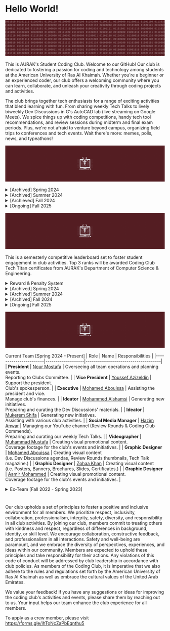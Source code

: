 # Hello World!
![](motto.gif)

This is AURAK's Student Coding Club. Welcome to our GitHub! Our club is dedicated to fostering a passion for coding and technology among students at the American University of Ras Al Khaimah. Whether you're a beginner or an experienced coder, our club offers a welcoming community where you can learn, collaborate, and unleash your creativity through coding projects and activities.

The club brings together tech enthusiasts for a range of exciting activities that blend learning with fun. From sharing weekly Tech Talks to lively biweekly Dev Discussions in G's AutoCAD lab (live streaming on Google Meets). We spice things up with coding competitions, handy tech tool recommendations, and review sessions during midterm and final exam periods. Plus, we're not afraid to venture beyond campus, organizing field trips to conferences and tech events. Wait there's more: memes, polls, news, and typeathons!

![](achievements.gif)

<details>
  <summary> [Archived] Spring 2024 </summary>

- [x] Renovate all of the club's brand graphics.
- [x] Establish an online presence on Github, YouTube, and Email.
- [x] Advertise vacant positions. (x3) 
- [x] Hire a new management team.
- [x] Acquire department faculty sponsors.
- [x] Establish Tech Talks: the weekly news, announcements, projects, polls, and memes post.
- [x] Establish Dev Discussions: 4 meet-ups per semester where we cover some extracurricular CS topics.
- [x] Establish Review Rounds: the YT review videos posted to aid students in preparing for their midterms and finals at AURAK.
- [x] [Winning Most Active Student Club Award.](cert.png)

**Total number of Tech Talks posted: 8** <br>
**Total number of Dev Discussions hosted: 2** <br>
**Total number of Review Rounds posted: 4** <br>
**Total number of events organized: 0** <br>
</details>

<details>
  <summary> [Archived] Summer 2024 </summary>

- [x] Hire a team of reviewers for Review Rounds.
- [x] Rebrand Tech Talk as a magazine.
- [x] Hire a graphic designer.
- [x] Books & Bytes collab with the Book Club. Created a tech-themed summer reading list and hosted an online reflective discussion. 

**Total number of Tech Talks posted: 9** <br>
**Total number of Dev Discussions hosted: 0** <br>
**Total number of Review Rounds posted: 2** <br>
**Total number of events organized: 1** <br>
</details>

<details>
  <summary> [Archieved] Fall 2024 </summary>

- [x] Participate in AURAK's club fair (banner, brochures, posters, typathons, and personality tests).
- [x] Renovate the Tech Titans Rewards & Penalties system.
- [x] Organize a trip to Wetex 2024.
- [x] Organize the department orientation event for freshmen `cout << "Hello World!";`
- [x] Collab with the Gaming Club on the Rubik's Cube event.
- [x] Collab with the Volunteering Club on the Rubik's Cube event.
- [x] Collab with Music Club on "Experience the Sound of Code" Dev Discussion.
- [x] [Winning Most Active Student Club Award.](cert2.jpg)

**Total number of Tech Talks posted: 10** <br>
**Total number of Dev Discussions hosted: 4** <br>
**Total number of Review Rounds posted: 4** <br>
**Total number of events organized: 4** <br>
</details>

<details>
  <summary> [Ongoing] Fall 2025 </summary>

 

**Total number of Tech Talks posted: 1** <br>
**Total number of Dev Discussions hosted: 0** <br>
**Total number of Review Rounds posted: 0** <br>
**Total number of events organized: 0** <br>
**Total amount of budget used: 0 AED** <br>
</details>

![](techtitans.gif)

This is a semesterly competitive leaderboard set to foster student engagement in club activities. Top 3 ranks will be awarded Coding Club Tech Titan certificates from AURAK's Department of Computer Science & Engineering.

<details>
  <summary> Reward & Penalty System</summary>
  
As of Fall 2024, the points accumulate through a binary-themed multiplier system. Every member of the club starts at 1 by default and enters the leaderboard once they activate a multiplier. Keep an eye out for the penalty system!

- **(pts x 2)** for voting on Tech Talk polls and staying engaged.
- **(pts x 4)** for getting featured in the programming memes competition.
- **(pts x 4)** for attending Dev Discussions.
- **(pts x 4)** for engaging in any requested volunteering activities/gigs.
- **(pts x 4)** for releasing major updates to an already submitted project.
- **(pts x 8)** for getting 1st place in typeathons.
- **(pts x 8)** for getting 1st place in a mentimeter question.
- **(pts x 8)** for participating in official coding club competitions.
- **(pts x 16)** for submitting a project to showcase in Dev Discussions.
- **(pts x 32)** for winning a 1st, 2nd, or 3rd place in official coding club competitions.
- **(pts x 32)** for winning best submitted project of the semester (including personal and course projects.)
- **(pts / 2)** for failing to meet the responsibilities of a volunteer position within the club.
- **(pts / 4)** for repeatedly ignoring club guidelines or expectations.
- **(pts / 8)** for plagiarism or cheating in any club competitions or events.

</details>

<details>
  <summary>[Archived] Spring 2024</summary>
<br>

| Rank | Member     |Major | Score |
|:----:|:----------:|:-----:|:-----:|
|🏆| **Ahmed Abuhajjaj**   | Artificial Intelligence | **55** |
|🥈| **Muhammad Mbarak**  | Artificial Intelligence | **40** |
|🥈| **Maram Sabri**  | Artificial Intelligence | **40** |
|🥉| **Abdulghani Sabbagh**  | Computer Engineering |**35** |
| **4**| **Zohaa Khan** | Mass Communication | **30** |
| **5**| **Fares Masarani**  | Artificial Intelligence | **20** |
| **5**| **Hinad Fransis**  | Artificial Intelligence |**20** |
| **6**| **Urita Sadallah**| Computer Science | **15** |
| **6**| **Abdullah Yousef**  | Computer Engineering| **15** |
| **6**| **Asma Aldhaibani**  | Computer Engineering | **15** |
| **7**| **Lina Abdalmajeed** | Artificial Intelligence | **10** |
| **7**|  **Abin Devarajan**  | Computer Engineering | **10** |
| **7**| **Nada Mohamed**  | Computer Engineering | **10** |
| **8**| **Kamel Mostafa**  | Computer Engineering | **5** |
| **8**| **Yousef Al Hayek**  | Artificial Intelligence | **5** |
| **8**| **Kirubel Mamo**  | Computer Science | **5** |
| **8**| **Aqsa Malik**  | Computer Science | **5** |
| **8**| **Ahaad Hussein**  | Computer Science | **5** |

<details>
  <summary>Major Wars</summary>
<br>

|&nbsp;&nbsp;&nbsp;&nbsp;&nbsp;&nbsp;&nbsp;&nbsp;&nbsp;&nbsp;&nbsp;&nbsp;&nbsp;&nbsp;&nbsp;&nbsp;&nbsp;&nbsp;&nbsp;&nbsp;&nbsp;&nbsp;&nbsp;&nbsp;&nbsp;&nbsp;&nbsp;&nbsp; **Rank** &nbsp;&nbsp;&nbsp;&nbsp;&nbsp;&nbsp;&nbsp;&nbsp;&nbsp;&nbsp;&nbsp;&nbsp;&nbsp;&nbsp;&nbsp;&nbsp;&nbsp;&nbsp;&nbsp;&nbsp;&nbsp;&nbsp;&nbsp;&nbsp;&nbsp;&nbsp;&nbsp;&nbsp;| &nbsp;&nbsp;&nbsp;&nbsp;&nbsp;&nbsp;&nbsp;&nbsp;&nbsp;&nbsp;&nbsp;&nbsp;&nbsp;&nbsp;&nbsp;&nbsp;&nbsp;&nbsp;&nbsp;&nbsp;&nbsp;&nbsp;&nbsp;&nbsp;&nbsp;&nbsp;&nbsp; **Major** &nbsp;&nbsp;&nbsp;&nbsp;&nbsp;&nbsp;&nbsp;&nbsp;&nbsp;&nbsp;&nbsp;&nbsp;&nbsp;&nbsp;&nbsp;&nbsp;&nbsp;&nbsp;&nbsp;&nbsp;&nbsp;&nbsp;&nbsp;&nbsp;&nbsp;&nbsp;&nbsp;| &nbsp;&nbsp;&nbsp;&nbsp;&nbsp;&nbsp;&nbsp;&nbsp;&nbsp;&nbsp;&nbsp;&nbsp;&nbsp;&nbsp;&nbsp;&nbsp;&nbsp;&nbsp;&nbsp;&nbsp;&nbsp;&nbsp;&nbsp;&nbsp;&nbsp;&nbsp;&nbsp; **Score** &nbsp;&nbsp;&nbsp;&nbsp;&nbsp;&nbsp;&nbsp;&nbsp;&nbsp;&nbsp;&nbsp;&nbsp;&nbsp;&nbsp;&nbsp;&nbsp;&nbsp;&nbsp;&nbsp;&nbsp;&nbsp;&nbsp;&nbsp;&nbsp;&nbsp;&nbsp;&nbsp;|
|:-----:|:------------------------:|:-------:|
|🏆| **Artificial Intelligence**   | **190** |
|🥈| **Computer Engineering**  | **90** |
|🥉| **Mass Communication**   | **30** |
|🥉| **Computer Science**   |**30** |

</details>

</details>

<details>
  <summary>[Archived] Summer 2024</summary>
  
<br>

| Rank | Member     | Major | Score |
|:----:|:----------:|:-----:|:-----:|
|🏆| **Abdulghani Sabbagh** | Computer Engineering | **75** |
|🥈| **Maram Sabri**  | Artificial Intelligence |**35** |
|🥈| **Kamel Mostafa**  | Computer Engineering | **35** |
|🥉| **Asma Aldhaibani**  | Computer Engineering | **20** |
| 4 | **Abdullah Yousef**  | Computer Engineering | **15** |
| 4 | **Ali Aldahmani**  | Artificial Intelligence | **15** |
| 4 | **Urita Sadallah**  | Computer Science | **15** |
| 4 | **Sulaiman Qeer**  | Artificial Intelligence | **15** |
| 4 | **Mohamed Abouissa**  | Computer Engineering | **15** |
| 6 | **Ahaad Hussein**  | Computer Science | **15** |
| 5 | **Tia Othman**  | Artificial Intelligence | **10** | 
| 5 | **Zohaa Khan**  | Mass Communication | **10** |
| 5 | **Ahmed Abuhajjaj**   | Artificial Intelligence | **10** |
| 5 | **Samar Assaf**  | Artificial Intelligence | **10** |
| 6 | **Mazen Eltawil**  | Artificial Intelligence | **5** |
| 6 | **Muhammad Mbarak**  | Artificial Intelligence | **5** |
| 6 | **Hassan Mashaal**  | Electrical Engineering | **5** |
| 6 | **Areeba Atique**  | Computer Science | **5** |
| 6 | **Abdulla Alshehhi**  | Artificial Intelligence | **5** |
| 6 | **Muhammed Shafi**  | Computer Engineering | **5** |
| 6 | **Hamda Alali**  | Artificial Intelligence | **5** |
| 6 | **Khaula Khamis**  | Computer Science | **5** |
| 6 | **Ahmed Albakr**  | Artificial Intelligence | **5** |

<details>
  <summary>Major Wars</summary>
<br>

|&nbsp;&nbsp;&nbsp;&nbsp;&nbsp;&nbsp;&nbsp;&nbsp;&nbsp;&nbsp;&nbsp;&nbsp;&nbsp;&nbsp;&nbsp;&nbsp;&nbsp;&nbsp;&nbsp;&nbsp;&nbsp;&nbsp;&nbsp;&nbsp;&nbsp;&nbsp;&nbsp;&nbsp; **Rank** &nbsp;&nbsp;&nbsp;&nbsp;&nbsp;&nbsp;&nbsp;&nbsp;&nbsp;&nbsp;&nbsp;&nbsp;&nbsp;&nbsp;&nbsp;&nbsp;&nbsp;&nbsp;&nbsp;&nbsp;&nbsp;&nbsp;&nbsp;&nbsp;&nbsp;&nbsp;&nbsp;&nbsp;| &nbsp;&nbsp;&nbsp;&nbsp;&nbsp;&nbsp;&nbsp;&nbsp;&nbsp;&nbsp;&nbsp;&nbsp;&nbsp;&nbsp;&nbsp;&nbsp;&nbsp;&nbsp;&nbsp;&nbsp;&nbsp;&nbsp;&nbsp;&nbsp;&nbsp;&nbsp;&nbsp; **Major** &nbsp;&nbsp;&nbsp;&nbsp;&nbsp;&nbsp;&nbsp;&nbsp;&nbsp;&nbsp;&nbsp;&nbsp;&nbsp;&nbsp;&nbsp;&nbsp;&nbsp;&nbsp;&nbsp;&nbsp;&nbsp;&nbsp;&nbsp;&nbsp;&nbsp;&nbsp;&nbsp;| &nbsp;&nbsp;&nbsp;&nbsp;&nbsp;&nbsp;&nbsp;&nbsp;&nbsp;&nbsp;&nbsp;&nbsp;&nbsp;&nbsp;&nbsp;&nbsp;&nbsp;&nbsp;&nbsp;&nbsp;&nbsp;&nbsp;&nbsp;&nbsp;&nbsp;&nbsp;&nbsp; **Score** &nbsp;&nbsp;&nbsp;&nbsp;&nbsp;&nbsp;&nbsp;&nbsp;&nbsp;&nbsp;&nbsp;&nbsp;&nbsp;&nbsp;&nbsp;&nbsp;&nbsp;&nbsp;&nbsp;&nbsp;&nbsp;&nbsp;&nbsp;&nbsp;&nbsp;&nbsp;&nbsp;|
|:-----:|:------------------------:|:-------:|
|🏆| **Computer Engineering**   | **165** |
|🥈| **Artificial Intelligence**  | **110** |
|🥉| **Computer Science**   | **40** |
|**4**| **Mass Communication**   |**10** |
|**5**| **Electrical Engineering** | **5** |

</details>
</details>

<details>
  <summary>[Archived] Fall 2024</summary>
  
<br>

| Rank | Member     | Major | Score |
|:----:|:----------:|:-----:|:-----:|
|🏆| **Abdulghani Sabbagh** | Computer Engineering | **590,295,810,358,705,651,712** |
|🥈| **Fares Masarani**  | Artificial Intelligence | **18,446,744,073,709,551,616** |
|🥉| **Aashif**  | Electrical Engineering | **281,474,976,710,656** |
|**4**| **Arsh Khan**  | Mechanical Engineering | **8,589,934,592** |
|**5**| **Maram Sabri**  | Artificial Intelligence |**4,294,967,296** |
|**5**| **Abdullah Yousef**  | Computer Engineering | **4,294,967,296** |
|**6**| **Hinad Fransis**  | Artificial Intelligence |**268,435,456** |
|**7**| **Ahmed Abuhajjaj**   | Artificial Intelligence | **16,777,216** |
|**8**| **Kamel Mostafa**  | Computer Engineering | **4,194,304** |
|**9**| **Aleksei Kovalev**  | Computer Science | **131,072** |
|**10**| **Mahmoud Khalaf**  | Artificial Intelligence | **65,536** |
|**11**| **Mohammed Sadiq**  | Computer Engineering | **32,768** |
|**11**| **Mayaz Bakoura**  | Computer Science | **32,768** |
|**12**| **Litik Aswani**  | Artificial Intelligence | **8,192** |
|**12**| **Basheer**  | Artificial Intelligence | **8,192** |
|**13**| **Urita Sadallah**  | Computer Science | **4,096** |
|**14**| **Muhamed Nor**  | Artificial Intelligence | **2,048** |
|**14**| **Omar Alnuaimi**  | Computer Engineering | **2,048** |
|**15**| **Nada Elkadi**  | Computer Science | **1,024** |
|**15**| **Areedah Atta**  | Artificial Intelligence | **1,024** |
|**15**| **Loai Hassan**  | Chemical Engineering | **1,024** |
|**16**| **Samuel Joshy**  | Mechanical Engineering | **512** |
|**17**| **Yousef Al Hayek**  | Artificial Intelligence | **256** |
|**18**| **Taha Tunkiwala**  | Computer Engineering | **128** |
|**19**| **Karam Al Tawashi**  | Mechanical Engineering | **64** |
|**19**| **Yazan Qazzaz**  | Mechanical Engineering | **64** |
|**20**| **Ahaad Seif**  | Computer Science | **32** |
|**20**| **Eisa Hafiz**  | Computer Science | **32** |
|**20**| **Andrey**  | Computer Science | **32** |
|**20**| **Abijith Vathukkad**  | Computer Engineering | **32** |
|**21**| **Husain Para**  | Computer Science | **16** |
|**21**| **Alaa Eddin**  | Artificial Intelligence | **16** |
|**21**| **Nada Osama Mohamed**  | Computer Engineering | **16** |
|**21**| **Edwin Anthony**  | Computer Engineering | **16** |
|**21**| **Mariam Awad**  | Biotechnology | **16** |
|**21**| **Abinraj Bhaskaran**  | Computer Engineering | **16** |
|**22**| **Fazil**  | Computer Engineering | **8** |
|**22**| **Lougin**  | Architecture | **8** |
|**22**| **Farah**  | Business | **8** |
|**22**| **Lana Zanneh**  | Computer Science | **8** |
|**22**| **Hamza Khalid**  | Computer Engineering | **8** |
|**22**| **Ali Alteneiji**  | Artificial Intelligence | **8** |
|**22**| **Mohamed Abusaada**  | Computer Engineering | **8** |
|**22**| **Areej**  | Biotechnology | **8** |
|**22**| **Asma Aldhaibani**  | Computer Engineering | **8** |
|**22**| **Sulaiman Qeer**  | Artificial Intelligence | **8** |
|**23**| **Venkata Sivamani**  | Computer Science | **4** |
|**23**| **Sara Alshihh**  | Architecture | **4** |
|**23**| **Mohamed Fazil Mohamed Anwar**  | Computer Engineering | **4** |
|**23**| **Fatima Farooq**  | Computer Engineering | **4** |
|**23**| **Khaula Mohammed Khamis**  | Computer Science | **4** |
|**23**| **Nada Naser**  | Computer Science | **4** |
|**23**| **Maryam Haris**  | Computer Science | **4** |
|**23**| **Laiba Shahid**  | Business | **4** |
|**23**| **Rahmet Gudeta**  | Computer Science | **4** |
|**23**| **Muhammad Durri**  | Biotechnology | **4** |
|**23**| **Seifeleslam Habib**  | Biotechnology | **4** |
|**23**| **Abdulla Alshehhi**  | Artificial Intelligence | **4** |
|**23**| **Sandra Chaar**  | Artificial Intelligence | **4** |
|**23**| **Blessy Binu**  | Computer Engineering | **4** |
|**23**| **Habiba Selim**  | Computer Engineering | **4** |
|**23**| **Mansoor Alshehhi**  | Artificial Intelligence | **4** |
|**23**| **Rawan Rashid**  | Computer Science | **4** |
|**23**| **Muhammed Rabeeh Mattath**  | Computer Science | **4** |
|**23**| **Lojain Mohamed**  | Artificial Intelligence | **4** |
|**23**| **Mohammed Dawoud**  | Artificial Intelligence | **4** |
|**23**| **Abdulla Osama Alsaeed**  | Artificial Intelligence | **4** |
|**23**| **Hoor Abdelrahman**  | Artificial Intelligence | **4** |
|**23**| **Muhammad Irtiza**  | Computer Science | **4** |
|**23**| **Laith Al Homoud**  | Computer Science | **4** |
|**23**| **Kenzy Osama**  | Artificial Intelligence | **4** |
|**23**| **Hoor Khleifat**  | Computer Engineering | **4** |
|**23**| **Zaineh Khawaja**  | Computer Engineering | **4** |
|**23**| **Yara Afifi**  | Computer Science | **4** |
|**23**| **Bashar Odtallah**  | Artificial Intelligence | **4** |
|**23**| **Sami Saadi**  | Computer Science | **4** |
|**23**| **Ayman Bakroun**  | Civil Engineering | **4** |
|**23**| **Haameed Fouzaan**  | Artificial Intelligence | **4** |
|**23**| **Fatima Alam**  | Computer Engineering | **4** |
|**23**| **Mohd Hasanul Alam**  | Computer Science | **4** |
|**23**| **Mohamed AbouSaada**  | Computer Engineering | **4** |
|**23**| **Mazen Eltawil**  | Artificial Intelligence | **4** |
|**24**| **Ramamoorthy Devananth**  | Mechanical Engineering | **2** |
|**24**| **Anas Qaiser**  | Artificial Intelligence | **2** |
|**24**| **Ghaleb Al-Doboni**  | Artificial Intelligence | **2** |
|**24**| **Noor Mohamed**  | Artificial Intelligence | **2** |
|**24**| **Youssef Nazzai**  | Artificial Intelligence | **2** |


<details>
  <summary>Major Wars</summary>
<br>


|&nbsp;&nbsp;&nbsp;&nbsp;&nbsp;&nbsp;&nbsp;&nbsp;&nbsp;&nbsp;&nbsp;&nbsp;&nbsp;&nbsp;&nbsp;&nbsp;&nbsp;&nbsp;&nbsp;&nbsp;&nbsp;&nbsp;&nbsp;&nbsp;&nbsp;&nbsp;&nbsp;&nbsp; **Rank** &nbsp;&nbsp;&nbsp;&nbsp;&nbsp;&nbsp;&nbsp;&nbsp;&nbsp;&nbsp;&nbsp;&nbsp;&nbsp;&nbsp;&nbsp;&nbsp;&nbsp;&nbsp;&nbsp;&nbsp;&nbsp;&nbsp;&nbsp;&nbsp;&nbsp;&nbsp;&nbsp;&nbsp;| &nbsp;&nbsp;&nbsp;&nbsp;&nbsp;&nbsp;&nbsp;&nbsp;&nbsp;&nbsp;&nbsp;&nbsp;&nbsp;&nbsp;&nbsp;&nbsp;&nbsp;&nbsp;&nbsp;&nbsp;&nbsp;&nbsp;&nbsp;&nbsp;&nbsp;&nbsp;&nbsp; **Major** &nbsp;&nbsp;&nbsp;&nbsp;&nbsp;&nbsp;&nbsp;&nbsp;&nbsp;&nbsp;&nbsp;&nbsp;&nbsp;&nbsp;&nbsp;&nbsp;&nbsp;&nbsp;&nbsp;&nbsp;&nbsp;&nbsp;&nbsp;&nbsp;&nbsp;&nbsp;&nbsp;| &nbsp;&nbsp;&nbsp;&nbsp;&nbsp;&nbsp;&nbsp;&nbsp;&nbsp;&nbsp;&nbsp;&nbsp;&nbsp;&nbsp;&nbsp;&nbsp;&nbsp;&nbsp;&nbsp;&nbsp;&nbsp;&nbsp;&nbsp;&nbsp;&nbsp;&nbsp;&nbsp; **Score** &nbsp;&nbsp;&nbsp;&nbsp;&nbsp;&nbsp;&nbsp;&nbsp;&nbsp;&nbsp;&nbsp;&nbsp;&nbsp;&nbsp;&nbsp;&nbsp;&nbsp;&nbsp;&nbsp;&nbsp;&nbsp;&nbsp;&nbsp;&nbsp;&nbsp;&nbsp;&nbsp;|
|:-----:|:------------------------:|:-------:|
|🏆| **Computer Engineering**  | **590,295,810,363,004,848,400** |
|🥈| **Artificial Intelligence**   | **18,446,744,078,289,816,916** |
|🥉| **Electrical Engineering** | **281,474,976,710,656** |
|**4**| **Mechanical Engineering**   | **8,589,935,234** |
|**5**| **Computer Science** | **169,064** |
|**6**| **Chemical Engineering** | **1,024** |
|**7**| **Biotechnology** | **32** |
|**8**| **Architecture** | **12** |
|**8**| **Business** | **12** |
|**9**| **Civil Engineering** | **4** |

</details>
</details>

<details>
  <summary>[Ongoing] Fall 2025</summary>
  
<br>



<details>
  <summary>Major Wars</summary>
<br>


</details>
</details>

![](crew.gif)

Current Team [Spring 2024 - Present]
| Role                  | Name              | Responsibilities                    |
|-----------------------|-------------------|-------------------------------------|
| **President**         | [Nour Mostafa](https://github.com/Nour-MK)  | Overseeing all team operations and planning events. <br> Reporting to Clubs Committee. |
| **Vice President**    | [Youssef Azizeldin](https://github.com/YoussefAzizeldin)  | Support the president. <br> Club's spokesperson. |
| **Executive**         | [Mohamed Abouissa](https://github.com/Mohamed-Abouissa)   | Assisting the president and vice. <br> Manage club's finances.   |
| **Ideator**           | [Mohammed Alshamsi](https://github.com/M-Alshamsi) | Generating new initiatives. <br> Preparing and curating the Dev Discussions' materials. |
| **Ideator**           | [Mukerem Shifa]() | Generating new initiatives. <br> Assisting with various club activities. |
| **Social Media Manager** | [Hazim Anwar](https://github.com/win-x-u-r)  | Managing our YouTube channel (Review Rounds & Coding Club Commends). <br> Preparing and curating our weekly Tech Talks. |
| **Videographer**  | [Muhammad Mustafa](https://www.behance.net/mrshark25) | Creating visual promotional content. <br> Coverage footage for the club's events and initiatives. |
| **Graphic Designer**  | [Mohamed Abouissa](https://github.com/Mohamed-Abouissa) | Creating visual content <br> (i.e. Dev Discussions agendas, Review Rounds thumbnails, Tech Talk magazine.) |
| **Graphic Designer**  | [Zohaa Khan](https://github.com/Zohaax) | Creating visual content <br> (i.e. Posters, Banners, Brochures, Slides, Certificates.) |
| **Graphic Designer**  | [Aamir Mohammed](https://aamirartistry.wixsite.com/aamirartistry) | Creating visual promotional content. <br> Coverage footage for the club's events and initiatives. |

<details>
  <summary>Ex-Team [Fall 2022 - Spring 2023]</summary>

| Role               | Name             | Responsibilities                       |
|--------------------|------------------|----------------------------------------|
| **President**      | Hinad Fransis    | Overseeing all operations and strategy. |
| **Vice President** | Ghaleb Aldoboni  | Assisting the President and managing internal affairs. |
| **Executive**      | Mai Mansour      | Executing strategic plans and projects. |
| **Executive**      | Mazin Khider     | Supporting the implementation of initiatives. |

</details>
  
#

Our club upholds a set of principles to foster a positive and inclusive environment for all members. We prioritize respect, inclusivity, collaboration, professionalism, integrity, safety, diversity, and responsibility in all club activities. By joining our club, members commit to treating others with kindness and respect, regardless of differences in background, identity, or skill level. We encourage collaboration, constructive feedback, and professionalism in all interactions. Safety and well-being are paramount, and we embrace the diversity of perspectives, experiences, and ideas within our community. Members are expected to uphold these principles and take responsibility for their actions. Any violations of this code of conduct will be addressed by club leadership in accordance with club policies. As members of the Coding Club, it is imperative that we also adhere to the rules and regulations set forth by the American University of Ras Al Khaimah as well as embrace the cultural values of the United Arab Emirates.

We value your feedback! If you have any suggestions or ideas for improving the coding club's activities and events, please share them by reaching out to us. Your input helps our team enhance the club experience for all members.

To apply as a crew member, please visit https://forms.gle/ihToNcZaPbEqnthu5
